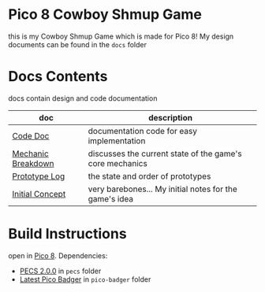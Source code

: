 # Pico 8 Cowboy Shmup Game
this is my Cowboy Shmup Game which is made for Pico 8! My design documents can be found in the `docs` folder
# Docs Contents
docs contain design and code documentation

| doc                                                | description                                              |
| -------------------------------------------------- | -------------------------------------------------------- |
| [Code Doc](docs/Code%20Doc.md)                     | documentation code for easy implementation               |
| [Mechanic Breakdown](docs/Mechanic%20Breakdown.md) | discusses the current state of the game's core mechanics |
| [Prototype Log](docs/Prototype%20Log.md)           | the state and order of prototypes                        |
| [Initial Concept](docs/Initial%20Concept)          | very barebones... My initial notes for the game's idea   |

# Build Instructions
open in [Pico 8](https://www.lexaloffle.com/pico-8.php). Dependencies:
- [PECS 2.0.0](https://github.com/jesstelford/pecs/releases/tag/v2.0.0) in `pecs` folder
- [Latest Pico Badger](https://github.com/Platymek/pico-badger) in `pico-badger` folder